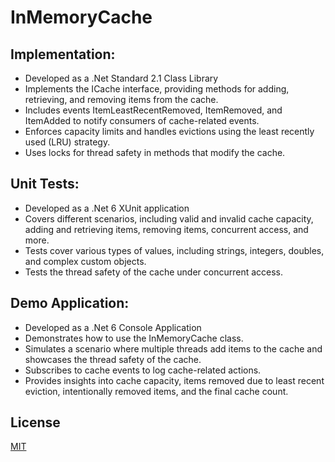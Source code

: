 # InMemoryCache 

## Implementation:

- Developed as a .Net Standard 2.1 Class Library
- Implements the ICache interface, providing methods for adding, retrieving, and removing items from the cache.
- Includes events ItemLeastRecentRemoved, ItemRemoved, and ItemAdded to notify consumers of cache-related events.
- Enforces capacity limits and handles evictions using the least recently used (LRU) strategy.
- Uses locks for thread safety in methods that modify the cache.

## Unit Tests:

- Developed as a .Net 6 XUnit application
- Covers different scenarios, including valid and invalid cache capacity, adding and retrieving items, removing items, concurrent access, and more.
- Tests cover various types of values, including strings, integers, doubles, and complex custom objects.
- Tests the thread safety of the cache under concurrent access.

## Demo Application:

- Developed as a .Net 6 Console Application
- Demonstrates how to use the InMemoryCache class.
- Simulates a scenario where multiple threads add items to the cache and showcases the thread safety of the cache.
- Subscribes to cache events to log cache-related actions.
- Provides insights into cache capacity, items removed due to least recent eviction, intentionally removed items, and the final cache count.


## License

[MIT](https://choosealicense.com/licenses/mit/)